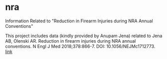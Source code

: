 # nra
Information Related to "Reduction in Firearm Injuries during NRA Annual Conventions"

This project includes data (kindly provided by Anupam Jena) related to Jena AB, Olenski AR. Reduction in firearm injuries during NRA annual conventions. N Engl J Med 2018;378:866-7. DOI: 10.1056/NEJMc1712773. [link](http://www.nejm.org/doi/full/10.1056/NEJMc1712773)
